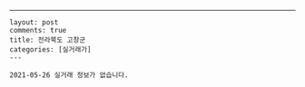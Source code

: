 ---
    layout: post
    comments: true
    title: 전라북도 고창군
    categories: [실거래가]
    ---

    2021-05-26 실거래 정보가 없습니다.

    